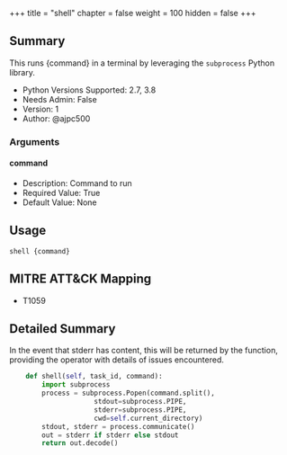 +++
title = "shell"
chapter = false
weight = 100
hidden = false
+++

## Summary

This runs {command} in a terminal by leveraging the `subprocess` Python library.
     
- Python Versions Supported: 2.7, 3.8
- Needs Admin: False  
- Version: 1  
- Author: @ajpc500  

### Arguments

#### command

- Description: Command to run  
- Required Value: True  
- Default Value: None  

## Usage

```
shell {command}
```

## MITRE ATT&CK Mapping

- T1059  

## Detailed Summary

In the event that stderr has content, this will be returned by the function, providing the operator with details of issues encountered.

```Python
    def shell(self, task_id, command):
        import subprocess
        process = subprocess.Popen(command.split(),
                     stdout=subprocess.PIPE, 
                     stderr=subprocess.PIPE,
                     cwd=self.current_directory)
        stdout, stderr = process.communicate()
        out = stderr if stderr else stdout
        return out.decode()

```

